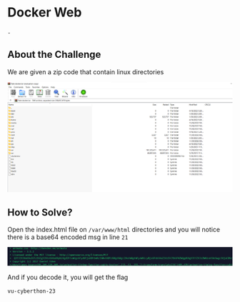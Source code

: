 # Docker Web
`-`

## About the Challenge
We are given a zip code that contain linux directories

![preview](images/preview.png)

## How to Solve?
Open the index.html file on `/var/www/html` directories and you will notice there is a base64 encoded msg in line `21`

![base64](images/base64.png)

And if you decode it, you will get the flag

```
vu-cyberthon-23
```